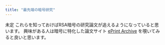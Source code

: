 ```yaml
---
title: "最先端の暗号研究"
---
```


未定
これらを知っておけばRSA暗号の研究論文が追えるようになっていると思います。
興味がある人は暗号に特化した論文サイト [ePrint Archive](https://eprint.iacr.org/) を覗いてみると良いと思います。
